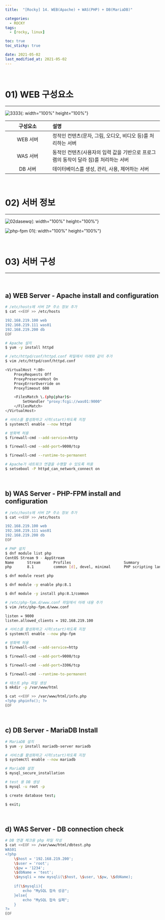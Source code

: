 ```yaml
---
title:  "[Rocky] 14. WEB(Apache) + WAS(PHP) + DB(MariaDB)" 

categories:
  - ROCKY
tags:
  - [rocky, linux]

toc: true
toc_sticky: true

date: 2021-05-02
last_modified_at: 2021-05-02
---
```

<br>

# 01) WEB 구성요소
---

<style>
table {
    font-size: 12pt;
}
table th:first-of-type {
    width: 5%;
}
table th:nth-of-type(2) {
    width: 15%;
}
table th:nth-of-type(3) {
    width: 50%;
}
table th:nth-of-type(4) {
    width: 30%;
}
big {
    font-size: 15pt;
}
</style>

![3333](https://user-images.githubusercontent.com/42735894/236680735-c341b29a-4fac-4a36-9c16-be8e08b58fd0.png){: width="100%" height="100%"}

|구성요소|설명|
|:---:|:---|
|WEB 서버|정적인 컨텐츠(문자, 그림, 오디오, 비디오 등)를 처리하는 서버|
|WAS 서버|동적인 컨텐츠(사용자의 입력 값을 기반으로 프로그램의 동작이 달라 짐)를 처리하는 서버|
|DB 서버|데이터베이스를 생성, 관리, 사용, 제어하는 서버|

<br>

# 02) 서버 정보
---

![02dasewq](https://user-images.githubusercontent.com/42735894/236681067-c4d9a874-0021-4362-a63d-9034ef8274cb.PNG){: width="100%" height="100%"}

![php-fpm 01](https://user-images.githubusercontent.com/42735894/148756011-f712330c-0f48-44b0-97fa-deea412219b1.PNG){: width="100%" height="100%"}

<br>

# 03) 서버 구성
---

<br>

## a) WEB Server - Apache install and configuration

```bash
# /etc/hosts에 서버 IP 주소 정보 추가
$ cat <<EOF >> /etc/hosts

192.168.219.100 web
192.168.219.111 was01
192.168.219.200 db
EOF
```

```bash
# Apache 설치
$ yum -y install httpd
```

```bash
# /etc/httpd/conf/httpd.conf 파일에서 아래와 같이 추가
$ vim /etc/httpd/conf/httpd.conf

<VirtualHost *:80>
	ProxyRequests Off
	ProxyPreserveHost On
	ProxyErrorOverride on
	ProxyTimeout 600

	<FilesMatch \.(php|phar)$>
		SetHandler "proxy:fcgi://was01:9000"
	</FilesMatch>
</VirtualHost>
```

```bash
# 서비스를 활성화하고 시작(start)하도록 지정
$ systemctl enable --now httpd

# 방화벽 허용
$ firewall-cmd --add-service=http

$ firewall-cmd --add-port=9000/tcp

$ firewall-cmd --runtime-to-permanent

# Apache가 네트워크 연결을 수행할 수 있도록 허용
$ setsebool -P httpd_can_network_connect on
```

<br>

## b) WAS Server - PHP-FPM install and configuration

```bash
# /etc/hosts에 서버 IP 주소 정보 추가
$ cat <<EOF >> /etc/hosts

192.168.219.100 web
192.168.219.111 was01
192.168.219.200 db
EOF
```

```bash
# PHP 설치
$ dnf module list php
CentOS Stream 9 - AppStream
Name      Stream      Profiles                        Summary
php       8.1         common [d], devel, minimal      PHP scripting language

$ dnf module reset php

$ dnf module -y enable php:8.1

$ dnf module -y install php:8.1/common
```

```bash
# /etc/php-fpm.d/www.conf 파일에서 아래 내용 추가
$ vim /etc/php-fpm.d/www.conf

listen = 9000
listen.allowed_clients = 192.168.219.100
```

```bash
# 서비스를 활성화하고 시작(start)하도록 지정
$ systemctl enable --now php-fpm

# 방화벽 허용
$ firewall-cmd --add-service=http

$ firewall-cmd --add-port=9000/tcp

$ firewall-cmd --add-port=3306/tcp

$ firewall-cmd --runtime-to-permanent
```

```bash
# 테스트 php 파일 생성
$ mkdir -p /var/www/html

$ cat <<EOF >> /var/www/html/info.php
<?php phpinfo(); ?>
EOF
```

<br>

## c) DB Server - MariaDB Install

```bash
# MariaDB 설치
$ yum -y install mariadb-server mariadb
```

```bash
# 서비스를 활성화하고 시작(start)하도록 지정
$ systemctl enable --now mariadb
```

```bash
# MariaDB 설정
$ mysql_secure_installation
```

```bash
# test 용 DB 생성
$ mysql -u root -p

$ create database test;

$ exit;
```

<br>

## d) WAS Server - DB connection check

```bash
# DB 연결 체크용 php 파일 작성
$ cat <<EOF >> /var/www/html/dbtest.php
WAS01
<?php
    \$host = '192.168.219.200';
    \$user = 'root';
    \$pw = '1234';
    \$dbName = 'test';
    \$mysqli = new mysqli(\$host, \$user, \$pw, \$dbName);
 
    if(\$mysqli){
        echo "MySQL 접속 성공";
    }else{
        echo "MySQL 접속 실패";
    }
?>
EOF
```